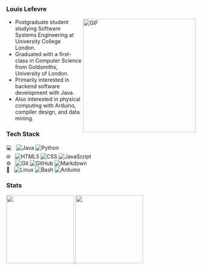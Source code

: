 ### Louis Lefevre
<img width="300" align="right" alt="GIF" src="https://raw.githubusercontent.com/JoeyBling/JoeyBling/master/pic/pusheencode.gif" />

- Postgraduate student studying Software Systems Engineering at University College London.
- Graduated with a first-class in Computer Science from Goldsmiths, University of London.
- Primarily interested in backend software development with Java.
- Also interested in physical computing with Arduino, compiler design, and data mining.

### Tech Stack
💻 &nbsp;
  ![Java](https://img.shields.io/badge/-Java-333333?style=flat&logo=Java&logoColor=007396)
  ![Python](https://img.shields.io/badge/-Python-333333?style=flat&logo=python)  
🌐 &nbsp;
  ![HTML5](https://img.shields.io/badge/-HTML5-333333?style=flat&logo=HTML5)
  ![CSS](https://img.shields.io/badge/-CSS-333333?style=flat&logo=CSS3&logoColor=1572B6)
  ![JavaScript](https://img.shields.io/badge/-JavaScript-333333?style=flat&logo=javascript)  
⚙️ &nbsp;
  ![Git](https://img.shields.io/badge/-Git-333333?style=flat&logo=git)
  ![GitHub](https://img.shields.io/badge/-GitHub-333333?style=flat&logo=github)
  ![Markdown](https://img.shields.io/badge/-Markdown-333333?style=flat&logo=markdown)  
🔧 &nbsp;
  ![Linux](https://img.shields.io/badge/-Linux-333333?style=flat&logo=linux)
  ![Bash](https://img.shields.io/badge/-Bash-333333?style=flat&logo=gnu-bash)
  ![Arduino](https://img.shields.io/badge/-Arduino-333333?style=flat&logo=arduino)  

### Stats
<a href="https://github.com/louislefevre">
  <img height="180em" src="https://github-readme-stats.vercel.app/api?username=louislefevre&theme=gruvbox&show_icons=true" />
  <img height="180em" src="https://github-readme-stats.vercel.app/api/top-langs/?username=louislefevre&theme=gruvbox&layout=compact" />
</a>
